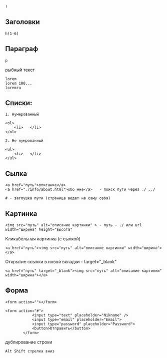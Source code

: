```
!
```
## Заголовки 
```
h(1-6)
```
## Параграф 

```
p
```
рыбный текст
```
lorem
lorem 100...
loremru
```

## Списки:
    1. Нумерованный 
```
<ol>
    <li>   </li>
</ol>
```
    2. Не нумрованный
```
<ul>
    <li>   </li>
</ul>
```
## Сылка
```
<a href="путь">описание</a>
<a href="./info/about.html">обо мне</a>   - поиск пути через ./ ../

# - заглушка пути (страница ведет на саму себя)
```
## Картинка 
```
<img src="путь" alt="описание картинки" > - путь - ./ или url
width="ширина" height="высота"
```
Кликабельная картинка (с сылкой)
```
<a href="путь"><img src="путь" alt="описание картинки" width="ширина"></a>
```
Открытие ссылки в новой вкладки - target="_blank"
```
<a href="путь" target="_blank"><img src="путь" alt="описание картинки" width="ширина"></a>
```

## Форма
```
<form action=""></form>

<form action="#">
            <input type="text" placeholder="Nikname" />
            <input type="email" placeholder="Email">
            <input type="password" placeholder="Password">
            <button>Отправить</button>
        </form>

```


дублирование строки
```
Alt Shift стрелка вниз
```

